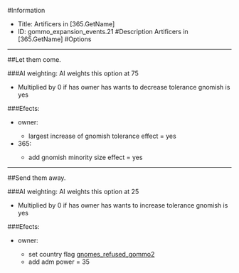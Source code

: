 #Information
 - Title: Artificers in [365.GetName]
 - ID: gommo_expansion_events.21
#Description
Artificers in [365.GetName]
#Options

___
##Let them come.

###AI weighting:
AI weights this option at 75
 - Multiplied by 0 if has owner has wants to decrease tolerance gnomish is yes


###Efects:<ul><li>owner:</li><ul><li>largest increase of gnomish tolerance effect = yes</li></ul><li>365:</li><ul><li>add gnomish minority size effect = yes</li></ul></ul>

___
##Send them away.

###AI weighting:
AI weights this option at 25
 - Multiplied by 0 if has owner has wants to increase tolerance gnomish is yes


###Efects:<ul><li>owner:</li><ul><li>set country flag [gnomes_refused_gommo2](../flags/gnomes_refused_gommo2.md)</li><li>add adm power = 35</li></ul></ul>
